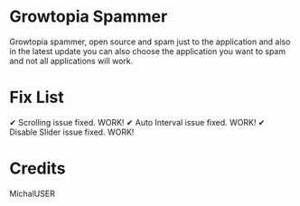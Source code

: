 # Growtopia Spammer
Growtopia spammer, open source and spam just to the application and also in the latest update you can also choose the application you want to spam and not all applications will work.

# Fix List
✔ Scrolling issue fixed. WORK!
✔ Auto Interval issue fixed. WORK!
✔ Disable Slider issue fixed. WORK!

# Credits
MichalUSER
